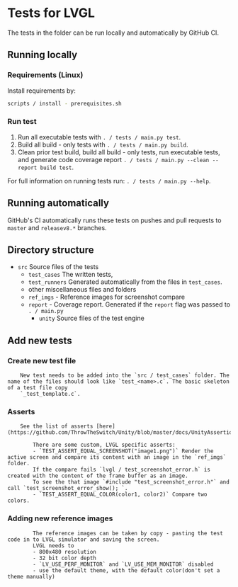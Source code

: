 # Tests for LVGL

The tests in the folder can be run locally and automatically by GitHub CI.

## Running locally

### Requirements (Linux)

Install requirements by:

```sh
scripts / install - prerequisites.sh
```

### Run test
1. Run all executable tests with `. / tests / main.py test`.
2. Build all build - only tests with `. / tests / main.py build`.
3. Clean prior test build, build all build - only tests,
run executable tests, and generate code coverage
report `. / tests / main.py --clean --report build test`.

For full information on running tests run:
`. / tests / main.py --help`.

## Running automatically

GitHub's CI automatically runs these tests on pushes and pull requests to `master` and `releasev8.*` branches.

## Directory structure
- `src` Source files of the tests
	- `test_cases` The written tests,
	- `test_runners` Generated automatically from the files in `test_cases`.
	- other miscellaneous files and folders
	- `ref_imgs` - Reference images for screenshot compare
	- `report` - Coverage report. Generated if the `report` flag was passed to `. / main.py`
		- `unity` Source files of the test engine

## Add new tests

### Create new test file
		New test needs to be added into the `src / test_cases` folder. The name of the files should look like `test_<name>.c`. The basic skeleton of a test file copy
		`_test_template.c`.

### Asserts
		See the list of asserts [here](https://github.com/ThrowTheSwitch/Unity/blob/master/docs/UnityAssertionsReference.md).

			There are some custom, LVGL specific asserts:
			- `TEST_ASSERT_EQUAL_SCREENSHOT("image1.png")` Render the active screen and compare its content with an image in the `ref_imgs` folder.
			If the compare fails `lvgl / test_screenshot_error.h` is created with the content of the frame buffer as an image.
			To see the that image `#include "test_screenshot_error.h"` and call `test_screenshot_error_show(); `.
			- `TEST_ASSERT_EQUAL_COLOR(color1, color2)` Compare two colors.

### Adding new reference images
			The reference images can be taken by copy - pasting the test code in to LVGL simulator and saving the screen.
			LVGL needs to
			- 800x480 resolution
			- 32 bit color depth
			- `LV_USE_PERF_MONITOR` and `LV_USE_MEM_MONITOR` disabled
			- use the default theme, with the default color(don't set a theme manually)
